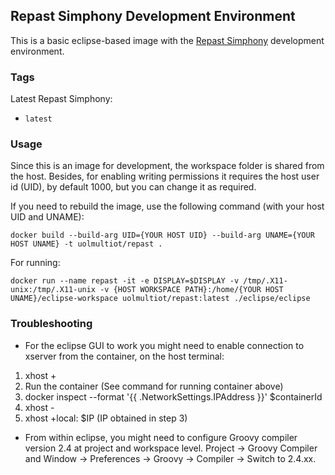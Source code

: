 ## Repast Simphony Development Environment

This is a basic eclipse-based image with the [Repast Simphony](https://repast.github.io/) development environment.  


### Tags

Latest Repast Simphony:
* `latest`

### Usage

Since this is an image for development, the workspace folder is shared from the host. 
Besides, for enabling writing permissions it requires the host user id (UID), by default 1000, but you can change it as required. 

If you need to rebuild the image, use the following command (with your host UID and UNAME):

    docker build --build-arg UID={YOUR HOST UID} --build-arg UNAME={YOUR HOST UNAME} -t uolmultiot/repast .

For running:

    docker run --name repast -it -e DISPLAY=$DISPLAY -v /tmp/.X11-unix:/tmp/.X11-unix -v {HOST WORKSPACE PATH}:/home/{YOUR HOST UNAME}/eclipse-workspace uolmultiot/repast:latest ./eclipse/eclipse


### Troubleshooting

* For the eclipse GUI to work you might need to enable connection to xserver from the container, on the host terminal:

1) xhost +
2) Run the container (See command for running container above)
3) docker inspect --format '{{ .NetworkSettings.IPAddress }}' $containerId 
4) xhost -
5) xhost +local: $IP (IP obtained in step 3)


* From within eclipse, you might need to configure Groovy compiler version 2.4 at project and workspace level. Project -> Groovy Compiler  and Window -> Preferences -> Groovy -> Compiler -> Switch to 2.4.xx.


